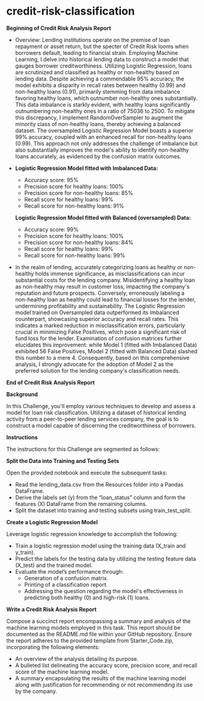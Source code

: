 # credit-risk-classification
**Beginning of Credit Risk Analysis Report**
- Overview: Lending institutions operate on the premise of loan repayment or asset return, but the specter of Credit Risk looms when borrowers default, leading to financial strain. Employing Machine Learning, I delve into historical lending data to construct a model that gauges borrower creditworthiness. Utilizing Logistic Regression, loans are scrutinized and classified as healthy or non-healthy based on lending data. Despite achieving a commendable 95% accuracy, the model exhibits a disparity in recall rates between healthy (0.99) and non-healthy loans (0.91), primarily stemming from data imbalance favoring healthy loans, which outnumber non-healthy ones substantially. This data imbalance is starkly evident, with healthy loans significantly outnumbering non-healthy ones in a ratio of 75036 to 2500. To mitigate this discrepancy, I implement RandomOverSampler to augment the minority class of non-healthy loans, thereby achieving a balanced dataset. The oversampled Logistic Regression Model boasts a superior 99% accuracy, coupled with an enhanced recall for non-healthy loans (0.99). This approach not only addresses the challenge of imbalance but also substantially improves the model's ability to identify non-healthy loans accurately, as evidenced by the confusion matrix outcomes.

- **Logistic Regression Model fitted with Imbalanced Data:**
  - Accuracy score: 95%
  - Precision score for healthy loans: 100%
  - Precision score for non-healthy loans: 85%
  - Recall score for healthy loans: 99%
  - Recall score for non-healthy loans: 91%
  
  **Logistic Regression Model fitted with Balanced (oversampled) Data:**
  - Accuracy score: 99%
  - Precision score for healthy loans: 100%
  - Precision score for non-healthy loans: 84%
  - Recall score for healthy loans: 99%
  - Recall score for non-healthy loans: 99%
 
- In the realm of lending, accurately categorizing loans as healthy or non-healthy holds immense significance, as misclassifications can incur substantial costs for the lending company. Misidentifying a healthy loan as non-healthy may result in customer loss, impacting the company's reputation and future prospects. Conversely, erroneously labeling a non-healthy loan as healthy could lead to financial losses for the lender, undermining profitability and sustainability. The Logistic Regression model trained on Oversampled data outperformed its Imbalanced counterpart, showcasing superior accuracy and recall rates. This indicates a marked reduction in misclassification errors, particularly crucial in minimizing False Positives, which pose a significant risk of fund loss for the lender. Examination of confusion matrices further elucidates this improvement: while Model 1 (fitted with Imbalanced Data) exhibited 56 False Positives, Model 2 (fitted with Balanced Data) slashed this number to a mere 4. Consequently, based on this comprehensive analysis, I strongly advocate for the adoption of Model 2 as the preferred solution for the lending company's classification needs.

**End of Credit Risk Analysis Report**

**Background**

In this Challenge, you'll employ various techniques to develop and assess a model for loan risk classification. Utilizing a dataset of historical lending activity from a peer-to-peer lending services company, the goal is to construct a model capable of discerning the creditworthiness of borrowers.

**Instructions**

The instructions for this Challenge are segmented as follows:

**Split the Data into Training and Testing Sets**

Open the provided notebook and execute the subsequent tasks:
- Read the lending_data.csv from the Resources folder into a Pandas DataFrame.
- Derive the labels set (y) from the “loan_status” column and form the features (X) DataFrame from the remaining columns.
- Split the dataset into training and testing subsets using train_test_split.

**Create a Logistic Regression Model**

Leverage logistic regression knowledge to accomplish the following:
- Train a logistic regression model using the training data (X_train and y_train).
- Predict the labels for the testing data by utilizing the testing feature data (X_test) and the trained model.
- Evaluate the model’s performance through:
  - Generation of a confusion matrix.
  - Printing of a classification report.
  - Addressing the question regarding the model's effectiveness in predicting both healthy (0) and high-risk (1) loans.

**Write a Credit Risk Analysis Report**

Compose a succinct report encompassing a summary and analysis of the machine learning models employed in this task. This report should be documented as the README.md file within your GitHub repository.
Ensure the report adheres to the provided template from Starter_Code.zip, incorporating the following elements:
- An overview of the analysis detailing its purpose.
- A bulleted list delineating the accuracy score, precision score, and recall score of the machine learning model.
- A summary encapsulating the results of the machine learning model along with justification for recommending or not recommending its use by the company.
